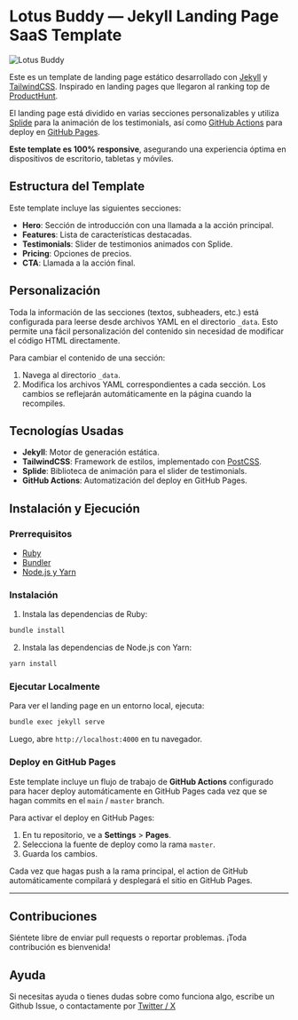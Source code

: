 # Lotus Buddy — Jekyll Landing Page SaaS Template

![Lotus Buddy](https://github.com/user-attachments/assets/0f18b9e3-cc41-4462-ae16-ad218174eca3)

Este es un template de landing page estático desarrollado con [Jekyll](https://jekyllrb.com/) y [TailwindCSS](https://tailwindcss.com/). Inspirado en landing pages que llegaron al ranking top de [ProductHunt](https://producthunt.com/).

El landing page está dividido en varias secciones personalizables y utiliza [Splide](https://splidejs.com/) para la animación de los testimonials, así como [GitHub Actions](https://github.com/features/actions) para deploy en [GitHub Pages](https://pages.github.com/).

**Este template es 100% responsive**, asegurando una experiencia óptima en dispositivos de escritorio, tabletas y móviles.

## Estructura del Template

Este template incluye las siguientes secciones:

- **Hero**: Sección de introducción con una llamada a la acción principal.
- **Features**: Lista de características destacadas.
- **Testimonials**: Slider de testimonios animados con Splide.
- **Pricing**: Opciones de precios.
- **CTA**: Llamada a la acción final.

## Personalización

Toda la información de las secciones (textos, subheaders, etc.) está configurada para leerse desde archivos YAML en el directorio `_data`. Esto permite una fácil personalización del contenido sin necesidad de modificar el código HTML directamente.

Para cambiar el contenido de una sección:

1. Navega al directorio `_data`.
2. Modifica los archivos YAML correspondientes a cada sección. Los cambios se reflejarán automáticamente en la página cuando la recompiles.

## Tecnologías Usadas

- **Jekyll**: Motor de generación estática.
- **TailwindCSS**: Framework de estilos, implementado con [PostCSS](https://postcss.org/).
- **Splide**: Biblioteca de animación para el slider de testimonials.
- **GitHub Actions**: Automatización del deploy en GitHub Pages.

## Instalación y Ejecución

### Prerrequisitos

- [Ruby](https://www.ruby-lang.org/en/documentation/installation/)
- [Bundler](https://bundler.io/)
- [Node.js y Yarn](https://nodejs.org/en/)

### Instalación

1. Instala las dependencias de Ruby:

 ```bash
 bundle install
 ```

2. Instala las dependencias de Node.js con Yarn:

  ```bash
  yarn install
  ```

### Ejecutar Localmente

Para ver el landing page en un entorno local, ejecuta:

  ```bash
  bundle exec jekyll serve
  ```

Luego, abre `http://localhost:4000` en tu navegador.

### Deploy en GitHub Pages

Este template incluye un flujo de trabajo de **GitHub Actions** configurado para hacer deploy automáticamente en GitHub Pages cada vez que se hagan commits en el `main` / `master` branch.

Para activar el deploy en GitHub Pages:

1. En tu repositorio, ve a **Settings** > **Pages**.
2. Selecciona la fuente de deploy como la rama `master`.
3. Guarda los cambios.

Cada vez que hagas push a la rama principal, el action de GitHub automáticamente compilará y desplegará el sitio en GitHub Pages.

<hr/>

## Contribuciones

Siéntete libre de enviar pull requests o reportar problemas. ¡Toda contribución es bienvenida!

## Ayuda

Si necesitas ayuda o tienes dudas sobre como funciona algo, escribe un Github Issue, o contactamente por [Twitter / X](https://x.com/solomartian)


